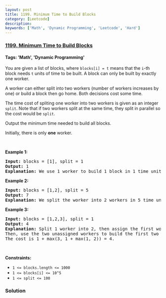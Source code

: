 ```yaml
---
layout: post
title: 1199. Minimum Time to Build Blocks
category: [Leetcode]
description: 
keywords: ['Math', 'Dynamic Programming', 'Leetcode', 'Hard']
---
```

### [1199. Minimum Time to Build Blocks](https://leetcode.com/problems/minimum-time-to-build-blocks)

#### Tags: 'Math', 'Dynamic Programming'

<div class="content__u3I1 question-content__JfgR"><div><p>You are given a list of blocks, where <code>blocks[i] = t</code> means that the <code>i</code>-th block needs <code>t</code> units of time to be built. A block can only be built by exactly one worker.</p>
<p>A worker can either split into two workers (number of workers increases by one) or build a block then go home. Both decisions cost some time.</p>
<p>The time cost of spliting one worker into two workers is given as an integer <code>split</code>. Note that if two workers split at the same time, they split in parallel so the cost would be <code>split</code>.</p>
<p>Output the minimum time needed to build all blocks.</p>
<p>Initially, there is only <strong>one</strong> worker.</p>
<p> </p>
<p><strong>Example 1:</strong></p>
<pre><strong>Input:</strong> blocks = [1], split = 1
<strong>Output:</strong> 1
<strong>Explanation: </strong>We use 1 worker to build 1 block in 1 time unit.
</pre>
<p><strong>Example 2:</strong></p>
<pre><strong>Input:</strong> blocks = [1,2], split = 5
<strong>Output:</strong> 7
<strong>Explanation: </strong>We split the worker into 2 workers in 5 time units then assign each of them to a block so the cost is 5 + max(1, 2) = 7.
</pre>
<p><strong>Example 3:</strong></p>
<pre><strong>Input:</strong> blocks = [1,2,3], split = 1
<strong>Output:</strong> 4
<strong>Explanation: </strong>Split 1 worker into 2, then assign the first worker to the last block and split the second worker into 2.
Then, use the two unassigned workers to build the first two blocks.
The cost is 1 + max(3, 1 + max(1, 2)) = 4.
</pre>
<p> </p>
<p><strong>Constraints:</strong></p>
<ul>
<li><code>1 &lt;= blocks.length &lt;= 1000</code></li>
<li><code>1 &lt;= blocks[i] &lt;= 10^5</code></li>
<li><code>1 &lt;= split &lt;= 100</code></li>
</ul>
</div></div>

### Solution
